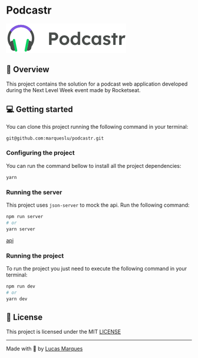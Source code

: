 # Podcastr
![logo](img/../public/logo.svg)

## :rocket: Overview

This project contains the solution for a podcast web application developed during the Next Level Week event made by Rocketseat.

## :computer: Getting started

You can clone this project running the following command in your terminal:

```
git@github.com:marqueslu/podcastr.git
```

### Configuring the project

You can run the command bellow to install all the project dependencies:

```
yarn
```

### Running the server

This project uses `json-server` to mock the api.
Run the following command:

```bash
npm run server
# or
yarn server
```

[api](https://github.com/marqueslu/gostack-nodejs-upload)


### Running the project

To run the project you just need to execute the following command in your terminal:

```bash
npm run dev
# or
yarn dev
```

## :memo: License

This project is licensed under the MIT [LICENSE](https://github.com/marqueslu/podcastr/blob/master/LICENSE)

---

Made with :purple_heart: by [Lucas Marques](https://github.com/marqueslu)
